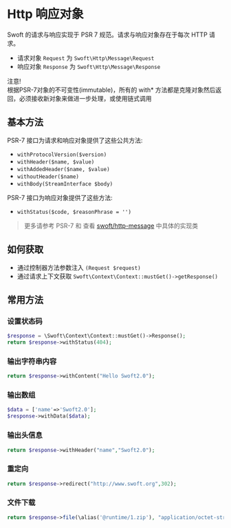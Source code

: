# Http 响应对象

Swoft 的请求与响应实现于 PSR 7 规范。请求与响应对象存在于每次 HTTP 请求。

- 请求对象 `Request` 为 `Swoft\Http\Message\Request`
- 响应对象 `Response` 为 `Swoft\Http\Message\Response`

<p class="tip">注意!<br>
根据PSR-7对象的不可变性(immutable)，所有的 with* 方法都是克隆对象然后返回，必须接收新对象来做进一步处理，或使用链式调用
</p>

## 基本方法

PSR-7 接口为请求和响应对象提供了这些公共方法:

- `withProtocolVersion($version)`
- `withHeader($name, $value)`
- `withAddedHeader($name, $value)`
- `withoutHeader($name)`
- `withBody(StreamInterface $body)`

PSR-7 接口为响应对象提供了这些方法:

- `withStatus($code, $reasonPhrase = '')`

> 更多请参考 PSR-7 和 查看 [swoft/http-message](https://github.com/swoft-cloud/swoft-http-message) 中具体的实现类

## 如何获取

- 通过控制器方法参数注入 `(Request $request)`
- 通过请求上下文获取 `Swoft\Context\Context::mustGet()->getResponse()`

## 常用方法

### 设置状态码

```php
$response = \Swoft\Context\Context::mustGet()->Response();
return $response->withStatus(404);
```

### 输出字符串内容

```php
return $response->withContent("Hello Swoft2.0");
```

### 输出数组

```php
$data = ['name'=>'Swoft2.0'];
$response->withData($data);
```

### 输出头信息

```php
return $response->withHeader("name","Swoft2.0");
```

### 重定向

```php
return $response->redirect("http://www.swoft.org",302);
```

### 文件下载

```php
return $response->file(\alias('@runtime/1.zip'), "application/octet-stream");
```
